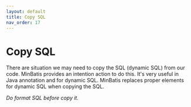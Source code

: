 ```yaml
---
layout: default
title: Copy SQL
nav_order: 17
---
```


# Copy SQL
There are situation we may need to copy the SQL (dynamic SQL) from our code.
MinBatis provides an intention action to do this.
It's very useful in Java annotation and for dynamic SQL.
MinBatis replaces proper elements for dynamic SQL when copying the SQL.

*Do format SQL before copy it.*

<div class="realtime">
    <script src="https://fast.wistia.com/embed/medias/du22f2okz2.jsonp" async></script><script src="https://fast.wistia.com/assets/external/E-v1.js" async></script><div class="wistia_responsive_padding" style="padding:75.0% 0 0 0;position:relative;"><div class="wistia_responsive_wrapper" style="height:100%;left:0;position:absolute;top:0;width:100%;"><div class="wistia_embed wistia_async_du22f2okz2 videoFoam=true" style="height:100%;position:relative;width:100%"><div class="wistia_swatch" style="height:100%;left:0;opacity:0;overflow:hidden;position:absolute;top:0;transition:opacity 200ms;width:100%;"><img src="https://fast.wistia.com/embed/medias/du22f2okz2/swatch" style="filter:blur(5px);height:100%;object-fit:contain;width:100%;" alt="" aria-hidden="true" onload="this.parentNode.style.opacity=1;" /></div></div></div></div>
</div>